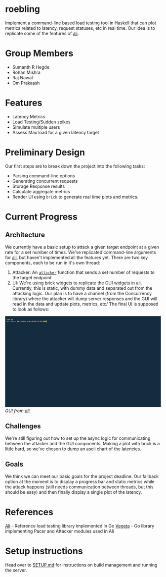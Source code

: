# roebling

Implement a command-line based load testing tool in Haskell that can plot metrics related to latency, request statuses, etc in real time. Our idea is to replicate some of the features of [ali](https://github.com/nakabonne/ali).

# Group Members
- Sumanth R Hegde
- Rohan Mishra
- Raj Nawal
- Om Prakaash

# Features
- Latency Metrics
- Load Testing/Sudden spikes
- Simulate multiple users
- Assess Max load for a given latency target

# Preliminary Design
Our first steps are to break down the project into the following tasks:
- Parsing command-line options
- Generating concurrent requests
- Storage Response results
- Calculate aggregate metrics
- Render UI using `brick` to generate real time plots and metrics.

# Current Progress
## Architecture
We currently have a basic setup to attack a given target endpoint at a given rate for a set number of times. We've replicated command-line arguments for [ali](https://github.com/nakabonne/ali), but haven't implemented all the features yet. There are two key components, each to be run in it's own thread: 
1. Attacker: An [`attacker`](./src/Lib.hs) function that sends a set number of requests to the target endpoint
2. UI: We're using brick widgets to replicate the GUI widgets in ali. Currently, this is static, with dummy data and separated out from the attacking logic. Our plan is to have a channel (from the Concurrency library) where the attacker will dump server responses and the GUI will read in the data and update plots, metrics, etc/
The final UI is supposed to look as follows:

![Ali demo](images/ali.gif)
_GUI from [ali](https://github.com/nakabonne/ali)_

## Challenges
We're still figuring out how to set up the async logic for communicating between the attacker and the GUI components. Making a plot with brick is a little hard, so we've chosen to dump an ascii chart of the latencies. 

## Goals
We think we can meet our basic goals for the project deadline. Our fallback option at the moment is to display a progress bar and static metrics while the attack happens (still needs communication between threads, but this should be easy) and then finally display a single plot of the latency.

# References
[Ali](https://github.com/nakabonne/ali) - Reference load testing library implemented in Go
[Vegeta](https://github.com/tsenart/vegeta) - Go library implementing Pacer and Attacker modules used in Ali 


# Setup instructions

Head over to [SETUP.md](/SETUP.md) for instructions on build management and running the server.